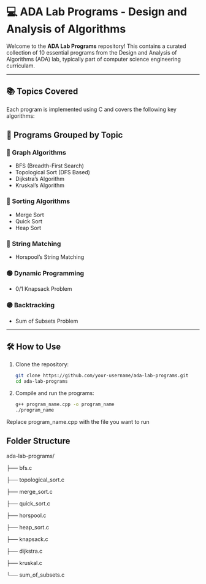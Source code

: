 # 💻 ADA Lab Programs - Design and Analysis of Algorithms

Welcome to the **ADA Lab Programs** repository! This contains a curated collection of 10 essential programs from the Design and Analysis of Algorithms (ADA) lab, typically part of computer science engineering curriculam.

---

## 📚 Topics Covered

Each program is implemented using C and covers the following key algorithms:

## 📘 Programs Grouped by Topic

### 🔷 Graph Algorithms
- BFS (Breadth-First Search)  
- Topological Sort (DFS Based)  
- Dijkstra’s Algorithm  
- Kruskal’s Algorithm  

### 🔶 Sorting Algorithms
- Merge Sort  
- Quick Sort  
- Heap Sort  

### 🔴 String Matching
- Horspool’s String Matching  

### 🟢 Dynamic Programming
- 0/1 Knapsack Problem  

### 🟣 Backtracking
- Sum of Subsets Problem  

---

## 🛠 How to Use

1. Clone the repository:
   ```bash
   git clone https://github.com/your-username/ada-lab-programs.git
   cd ada-lab-programs  
   
2. Compile and run the programs:
   ```bash
   g++ program_name.cpp -o program_name
   ./program_name
  Replace program_name.cpp with the file you want to run

## Folder Structure
ada-lab-programs/

├── bfs.c

├── topological_sort.c

├── merge_sort.c

├── quick_sort.c

├── horspool.c

├── heap_sort.c

├── knapsack.c

├── dijkstra.c

├── kruskal.c

└── sum_of_subsets.c
